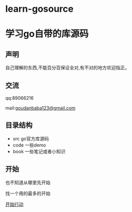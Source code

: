 # learn-gosource
学习go自带的库源码
===================
## 声明
自己理解的东西,不能百分百保证全对,有不对的地方欢迎指正。
## 交流

qq:89066216

mail:goudanbaba123@gmail.com
## 目录结构
- src go官方库源码
- code 一些demo
- book 一些笔记或者小知识

## 开始
也不知道从哪里先开始

找一个用的最多的开始



[开始行动](book/index.md)